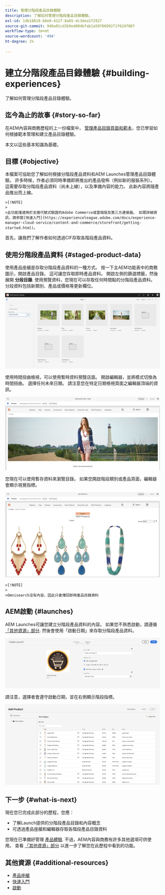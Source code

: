 ```yaml
---
title: 管理分階段產品目錄體驗
description: 了解如何管理分階段產品目錄體驗。
exl-id: 1db18818-b8e0-4127-8a65-dc3dea1f2927
source-git-commit: 940a01cd3b9e4804bfab1a5970699271f624f087
workflow-type: tm+mt
source-wordcount: '494'
ht-degree: 1%

---
```


# 建立分階段產品目錄體驗 {#building-experiences}

了解如何管理分階段產品目錄體驗。

## 迄今為止的故事 {#story-so-far}

在AEM內容與商務歷程的上一份檔案中， [管理產品目錄頁面和範本](catalog-templates.md)，您已學習如何根據範本管理和建立產品目錄體驗。

本文以這些基本知識為基礎。

## 目標 {#objective}

本檔案可協助您了解如何根據分階段產品資料和AEM Launches管理產品目錄體驗。 許多時候，作者必須同時準備即將推出的產品發佈（例如新的服裝系列）。 這需要存取分階段產品資料（尚未上線），以及準備內容的能力。 此新內容將隨產品推出而上線。

    >[!NOTE]
    >
    >此功能僅適用於支援代號式驗證的Adobe Commerce或雲端版及第三方連接器。 如需詳細資訊，請參閱[快速入門](https://experienceleague.adobe.com/docs/experience-manager-cloud-service/content-and-commerce/storefront/getting-started.html)。

首先，讓我們了解作者如何透過CIF存取各階段產品資料。

## 使用分階段產品資料 {#staged-product-data}

使用產品座艙是存取分階段產品資料的一種方式。 按一下主AEM功能表中的商務圖示，開啟產品目錄。 這可讓您存取即時產品資料。 開啟左側的篩選標籤，然後展開 **分段目錄**. 使用預覽資料，您現在可以存取任何時間點的分階段產品資料。 分段資料包括新類別、產品或價格等更新欄位。

![舞台座艙](assets/staged-cockpit.png)

使用時間扭曲檢視，可以使用暫時資料預覽店面。 開啟編輯器，並將模式切換為時間扭曲。 選擇任何未來日期。 請注意您在特定日期檢視頁面之編輯器頂端的資訊。

![階段時間扭曲](assets/staged-timewarp.png)

您現在可以使用暫存資料來瀏覽目錄。 如果您開啟階段類別或產品頁面，編輯器會顯示視覺指標。

![階段pl](assets/staged-plp.png)

    >[!NOTE]
    >
    >Omnisearch沒有內容，因此只會傳回即時產品目錄資料

## AEM啟動 {#launches}

AEM Launches可讓您建立分階段產品資料的內容。 如果您不熟悉啟動，請遵循 [「其他資源」部分](#additional-resources). 然後會使用「啟動日期」來存取分階段產品資料。

![階段啟動](assets/staged-launch.png)

請注意，選擇者會遵守啟動日期，並在右側顯示階段指標。

![階段選取器](assets/staged-picker.png)

## 下一步 {#what-is-next}

現在您已完成此部分的歷程，您應：

* 了解Launch提供的分階段產品目錄和內容概念
* 可透過產品座艙和編輯器存取各階段產品目錄資料

您現在已準備好管理 [產品體驗](product-experience-management.md). 不過，AEM內容與商務有許多其他選項可供使用。 查看 [「其他資源」部分](#additional-resources) 以進一步了解您在此歷程中看到的功能。

## 其他資源 {#additional-resources}

* [產品座艙](/help/commerce-cloud/authoring/product-cockpit.md)
* [快速入門](/help/commerce-cloud/getting-started.md)
* [啟動](/help/sites-cloud/authoring/launches/overview.md)
